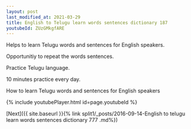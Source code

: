 ```yaml
---
layout: post
last_modified_at: 2021-03-29
title: English to Telugu learn words sentences dictionary 187 
youtubeId: ZUzGMkgfARE
---
```

 
 
Helps to learn Telugu words and sentences for English speakers.

Opportunitiy to repeat the words sentences. 

Practice Telugu language. 
 
10 minutes practice every day. 
 
How to learn Telugu words and sentences for English speakers 
 
{% include youtubePlayer.html id=page.youtubeId %}
 
 
[Next]({{ site.baseurl }}{% link  split1/_posts/2016-09-14-English to telugu learn words sentences dictionary 777 .md%})
 

